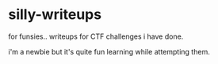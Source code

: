 # silly-writeups
for funsies.. writeups for CTF challenges i have done.

i'm a newbie but it's quite fun learning while attempting them.
